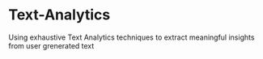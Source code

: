 # Text-Analytics
Using exhaustive Text Analytics techniques to extract meaningful insights from user grenerated text 

